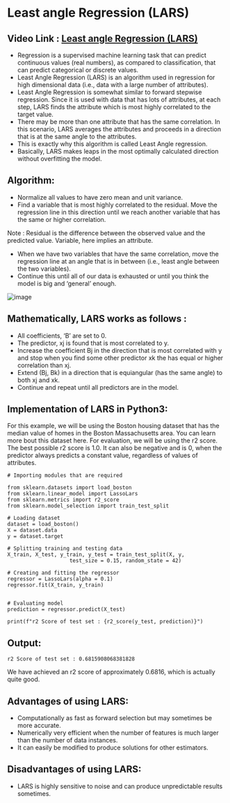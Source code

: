 # Least angle Regression (LARS)

## Video Link : [Least angle Regression (LARS)]()

- Regression is a supervised machine learning task that can predict continuous values (real numbers), as compared to classification, that can predict categorical or discrete values.
- Least Angle Regression (LARS) is an algorithm used in regression for high dimensional data (i.e., data with a large number of attributes). 
- Least Angle Regression is somewhat similar to forward stepwise regression. Since it is used with data that has lots of attributes, at each step, LARS finds the attribute which is most highly correlated to the target value.
-  There may be more than one attribute that has the same correlation. In this scenario, LARS averages the attributes and proceeds in a direction that is at the same angle to the attributes. 
-  This is exactly why this algorithm is called Least Angle regression. 
-  Basically, LARS makes leaps in the most optimally calculated direction without overfitting the model. 

## Algorithm: 
 

- Normalize all values to have zero mean and unit variance.
- Find a variable that is most highly correlated to the residual. Move the regression line in this direction until we reach another variable that has the same or higher correlation.

Note : Residual is the difference between the observed value and the predicted value. Variable, here implies an attribute. 

- When we have two variables that have the same correlation, move the regression line at an angle that is in between (i.e., least angle between the two variables).
- Continue this until all of our data is exhausted or until you think the model is big and ‘general’ enough.

![image](https://user-images.githubusercontent.com/63282184/143866792-9c235487-6e91-4d34-b4a4-e34a781db719.png)


## Mathematically, LARS works as follows : 
 

- All coefficients, ‘B’ are set to 0.
- The predictor, xj is found that is most correlated to y.
- Increase the coefficient Bj in the direction that is most correlated with y and stop when you find some other predictor xk the has equal or higher correlation than xj.
- Extend (Bj, Bk) in a direction that is equiangular (has the same angle) to both xj and xk.
- Continue and repeat until all predictors are in the model.

## Implementation of LARS in Python3: 
For this example, we will be using the Boston housing dataset that has the median value of homes in the Boston Massachusetts area. You can learn more bout this dataset here. 
For evaluation, we will be using the r2 score. The best possible r2 score is 1.0. It can also be negative and is 0, when the predictor always predicts a constant value, regardless of values of attributes. 

```
# Importing modules that are required

from sklearn.datasets import load_boston
from sklearn.linear_model import LassoLars
from sklearn.metrics import r2_score
from sklearn.model_selection import train_test_split

# Loading dataset
dataset = load_boston()
X = dataset.data
y = dataset.target

# Splitting training and testing data
X_train, X_test, y_train, y_test = train_test_split(X, y,
					test_size = 0.15, random_state = 42)

# Creating and fitting the regressor
regressor = LassoLars(alpha = 0.1)
regressor.fit(X_train, y_train)


# Evaluating model
prediction = regressor.predict(X_test)

print(f"r2 Score of test set : {r2_score(y_test, prediction)}")

```

## Output: 
 
```
r2 Score of test set : 0.6815908068381828
```
We have achieved an r2 score of approximately 0.6816, which is actually quite good. 

## Advantages of using LARS: 
 

- Computationally as fast as forward selection but may sometimes be more accurate.
- Numerically very efficient when the number of features is much larger than the number of data instances.
- It can easily be modified to produce solutions for other estimators.

## Disadvantages of using LARS: 
 

- LARS is highly sensitive to noise and can produce unpredictable results sometimes.
